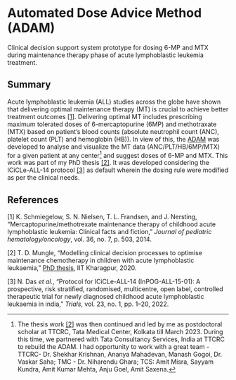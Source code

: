 # Automated Dose Advice Method (ADAM)
Clinical decision support system prototype for dosing 6-MP and MTX during maintenance therapy phase of acute lymphoblastic leukemia treatment.

## Summary

Acute lymphoblastic leukemia (ALL) studies across the globe have shown
that delivering optimal maintenance therapy (MT) is crucial to achieve
better treatment outcomes [\[1\]](#ref-schmiegelow2014mercaptopurine).
Delivering optimal MT includes prescribing maximum tolerated doses of
6-mercaptopurine (6MP) and methotraxate (MTX) based on patient’s blood
counts (absolute neutrophil count (ANC), platelet count (PLT) and
hemoglobin (HB)). In view of this, the [ADAM](https://www.sciencedirect.com/science/article/pii/S246812452100053X) was developed to
analyse and visualize the MT data (ANC/PLT/HB/6MP/MTX) for a given patient at any center[^1] and suggest doses of 6-MP and MTX. This work was part of my PhD thesis [\[2\]](#ref-mungle2020modelling). It was developed considering the ICiCLe-ALL-14 protocol [\[3\]](#ref-das2022protocol) as default wherein the dosing rule were modified as per the clinical needs. 

## References

<div id="refs" class="references csl-bib-body">

<div id="ref-schmiegelow2014mercaptopurine" class="csl-entry">

<span class="csl-left-margin">\[1\] </span><span
class="csl-right-inline">K. Schmiegelow, S. N. Nielsen, T. L. Frandsen,
and J. Nersting, “Mercaptopurine/methotrexate maintenance therapy of
childhood acute lymphoblastic leukemia: Clinical facts and fiction,”
*Journal of pediatric hematology/oncology*, vol. 36, no. 7, p. 503,
2014.</span>

</div>

<div id="ref-mungle2020modelling" class="csl-entry">

<span class="csl-left-margin">\[2\] </span><span
class="csl-right-inline">T. D. Mungle, “Modelling clinical decision
processes to optimise maintenance chemotherapy in children with acute
lymphoblastic leukaemia,” [PhD thesis](https://github.com/tmungle/allMT/blob/master/PhD_Thesis_14MM91R12.pdf), IIT Kharagpur, 2020.</span>

</div>

<div id="ref-das2022protocol" class="csl-entry">

<span class="csl-left-margin">\[3\] </span><span
class="csl-right-inline">N. Das *et al.*, “Protocol for ICiCLe-ALL-14
(InPOG-ALL-15-01): A prospective, risk stratified, randomised,
multicentre, open label, controlled therapeutic trial for newly
diagnosed childhood acute lymphoblastic leukaemia in india,” *Trials*,
vol. 23, no. 1, pp. 1–20, 2022.</span>

</div>

</div>

[^1]: The thesis work [\[2\]](#ref-mungle2020modelling) was then continued and led by me as postdoctoral scholar at TTCRC, Tata Medical Center, Kolkata  till March 2023. During this time, we partnered with Tata Consultancy Services, India at TTCRC to rebuild the ADAM. I had opportunity to work with a great team - TTCRC- Dr. Shekhar Krishnan, Ananya Mahadevan, Manash Gogoi, Dr. Vaskar Saha; TMC - Dr. Niharendu Ghara; TCS: Amit Misra, Sayyam Kundra, Amit Kumar Mehta, Anju Goel, Amit Saxena.
